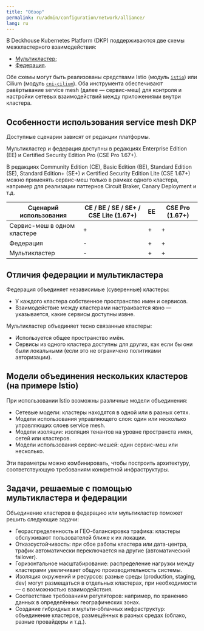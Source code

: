 ```yaml
---
title: "Обзор"
permalink: ru/admin/configuration/network/alliance/
lang: ru
---
```


<!-- перенесено с небольшими изменениями из https://deckhouse.ru/products/kubernetes-platform/documentation/latest/modules/istio/#%D1%84%D0%B5%D0%B4%D0%B5%D1%80%D0%B0%D1%86%D0%B8%D1%8F-%D0%B8-%D0%BC%D1%83%D0%BB%D1%8C%D1%82%D0%B8%D0%BA%D0%BB%D0%B0%D1%81%D1%82%D0%B5%D1%80 -->

В Deckhouse Kubernetes Platform (DKP) поддерживаются две схемы межкластерного взаимодействия:

- [Мультикластер](../alliance/multicluster.html);
- [Федерация](../alliance/federation.html).

Обе схемы могут быть реализованы средствами Istio (модуль [`istio`](../../../../modules/istio/)) или Cilium (модуль [`cni-cilium`](../../../../modules/cni-cilium/)). Оба инструмента обеспечивают равёртывание service mesh (далее — сервис-меш) для контроля и настройки сетевых взаимодействий между приложениями внутри кластера.

## Особенности использования service mesh DKP

Доступные сценарии зависят от редакции платформы.

Мультикластер и федерация доступны в редакциях Enterprise Edition (EE) и Certified Security Edition Pro (CSE Pro 1.67+).

В редакциях Community Edition (CE), Basic Edition (BE), Standard Edition (SE), Standard Edition+ (SE+) и Certified Security Edition Lite (CSE 1.67+) можно применять сервис-меш только в рамках одного кластера, например для реализации паттернов Circuit Braker, Canary Deployment и т.д.

| Сценарий использования | CE / BE / SE / SE+ / CSE Lite (1.67+)  | EE | CSE Pro (1.67+) |
|---------------|---------------------------------------|------------------------|-----------------|
| Сервис-меш в одном кластере | +                                     | +                      | +               |
| Федерация     | -                                     | +                      | +               |
| Мультикластер | -                                     | +                      | +               |

## Отличия федерации и мультикластера

Федерация объединяет независимые (суверенные) кластеры:

- У каждого кластера собственное пространство имен и сервисов.
- Взаимодействие между кластерами настраивается явно — указывается, какие сервисы доступны извне.

Мультикластер объединяет тесно связанные кластеры:

- Используется общее пространство имён.
- Сервисы из одного кластера доступны для других, как если бы они были локальными (если это не ограничено политиками авторизации).

## Модели объединения нескольких кластеров (на примере Istio)

При использовании Istio возможны различные модели объединения:

- Сетевые модели: кластеры находятся в одной или в разных сетях.
- Модели использования управляющего слоя: один или несколько управляющих слоев service mesh.
- Модели изоляции: изоляция тенантов на уровне пространств имен, сетей или кластеров.
- Модели использования сервис-мешей: один сервис-меш или несколько.

Эти параметры можно комбинировать, чтобы построить архитектуру, соответствующую требованиям конкретной инфраструктуры.

## Задачи, решаемые с помощью мультикластера и федерации

Объединение кластеров в федерацию или мультикластер поможет решить следующие задачи:

- Геораспределенность и ГЕО-балансировка трафика: кластеры обслуживают пользователей ближе к их локации.
- Отказоустойчивость: при сбое работы кластера или дата-центра, трафик автоматически переключается на другие (автоматический failover).
- Горизонтальное масштабирование: распределение нагрузки между кластерами увеличивает общую производительность системы.
- Изоляция окружений и ресурсов: разные среды (production, staging, dev) могут размещаться в отдельных кластерах, при необходимости — с возможностью взаимодействия.
- Соответствие требованиям регуляторов: например, по хранению данных в определённых географических зонах.
- Создание гибридных и мульти-облачных инфраструктур: объединение кластеров, размещённых в разных средах (облако, разные провайдеры и т.д.).
